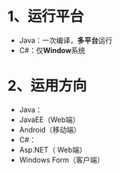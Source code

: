 # 1、运行平台

- Java：一次编译，**多平台**运行
- C#：仅**Window**系统


# 2、运用方向
- Java：
 - JavaEE（Web端）
 -  Android（移动端）
- C#：
 -  Asp.NET（ Web端）
 -  Windows Form（客户端）